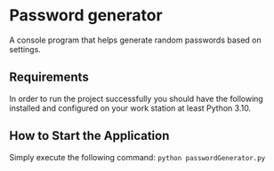 # Password generator
A console program that helps generate random passwords based on settings.

## Requirements
In order to run the project successfully you should have the following installed and configured on your work station at least Python 3.10.

## How to Start the Application
Simply execute the following command:
`python passwordGenerator.py`